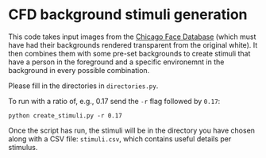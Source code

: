# CFD background stimuli generation

This code takes input images from the [Chicago Face Database](https://chicagofaces.org/) (which must have had their backgrounds rendered transparent from the original white).
It then combines them with some pre-set backgrounds to create stimuli that have a person in the foreground and a specific environemnt in the background in every possible combination.


Please fill in the directories in `directories.py`.

To run with a ratio of, e.g., 0.17 send the `-r` flag followed by `0.17`:
```
python create_stimuli.py -r 0.17
```

Once the script has run, the stimuli will be in the directory you have chosen along with a CSV file: `stimuli.csv`, which contains useful details per stimulus. 
